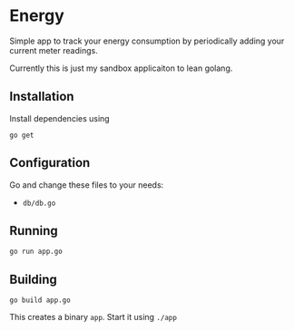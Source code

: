 # Energy

Simple app to track your energy consumption by periodically adding your current meter readings.

Currently this is just my sandbox applicaiton to lean golang.

## Installation

Install dependencies using

    go get

## Configuration

Go and change these files to your needs:

- `db/db.go`

## Running

    go run app.go

## Building

    go build app.go

This creates a binary `app`. Start it using `./app`
